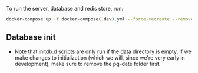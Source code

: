 To run the server, database and redis store, run:

```sh
docker-compose up -f docker-compose(.dev).yml --force-recreate --remove-orphans --build server database
```

## Database init

-   Note that initdb.d scripts are only run if the data directory is empty. If we make changes to initialization (which we will, since we're very early in development), make sure to remove the pg-date folder first.

